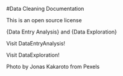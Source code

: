 #Data Cleaning Documentation 

This is an open source license

{Data Entry Analysis} and {Data Exploration}

Visit DataEntryAnalysis!

Visit DataExploration!

Photo by Jonas Kakaroto from Pexels 

